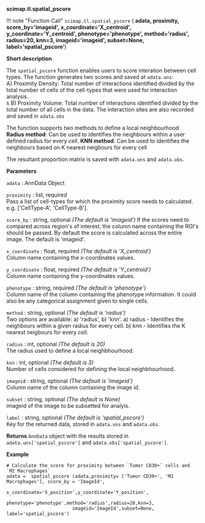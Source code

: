 **scimap.tl.spatial_pscore**

!!! note "Function Call"
    `scimap.tl.spatial_pscore` (
      **adata, 
      proximity, 
      score_by='imageid', 
      x_coordinate='X_centroid', 
      y_coordinate='Y_centroid', 
      phenotype='phenotype', 
      method='radius', 
      radius=20, knn=3, 
      imageid='imageid', 
      subset=None, 
      label='spatial_pscore'**)

**Short description**

The `spatial_pscore` function enables users to score interation between cell types.
The function generates two scores and saved at `adata.uns`: <br>
A) Proximity Density: Total number of interactions identified divided by the total number of 
cells of the cell-types that were used for interaction analysis. <br>s
B) Proximity Volume: Total number of interactions identified divided by the total number of all cells in the data.
The interaction sites are also recorded and saved in `adata.obs` <br>

The function supports two methods to define a local neighbourhood <br>
**Radius method**: Can be used to identifies the neighbours within a user defined radius for every cell.
**KNN method**: Can be used to identifies the neighbours based on K nearest neigbours for every cell

The resultant proportion matrix is saved with `adata.uns` and `adata.obs`.


**Parameters**

`adata` : AnnData Object  

`proximity` : list, required  
Pass a list of cell-types for which the proximity score needs to calculated. e.g. ['CellType-A', 'CellType-B'].
        
`score_by` : string, optional *(The default is 'imageid')* 
If the scores need to compared across region's of interest, the column name containing the ROI's 
should be passed. By default the score is calculated across the entire image. The default is 'imageid'.  

`x_coordinate` : float, required *(The default is 'X_centroid')*  
Column name containing the x-coordinates values.  

`y_coordinate` : float, required *(The default is 'Y_centroid')*  
Column name containing the y-coordinates values.

`phenotype` : string, required *(The default is 'phenotype')*  
Column name of the column containing the phenotype information. It could also be any categorical assignment given to single cells. 

`method` : string, optional *(The default is 'radius')*  
Two options are available: a) 'radius', b) 'knn'.
a) radius - Identifies the neighbours within a given radius for every cell.
b) knn - Identifies the K nearest neigbours for every cell.

`radius` : int, optional *(The default is 20)*  
The radius used to define a local neighbhourhood.

`knn` : int, optional *(The default is 3)*  
Number of cells considered for defining the local neighbhourhood.

`imageid` : string, optional *(The default is 'imageid')*  
Column name of the column containing the image id.

`subset` : string, optional *(The default is None)*  
imageid of the image to be subsetted for analyis. 

`label` : string, optional *(The default is 'spatial_pscore')*  
Key for the returned data, stored in `adata.uns` and `adata.obs`. 


**Returns**
`AnnData` object with the results stored in `adata.uns['spatial_pscore']` and `adata.obs['spatial_pscore']`.


**Example**

```
# Calculate the score for proximity between `Tumor CD30+` cells and `M2 Macrophages`
adata =  spatial_pscore (adata,proximity= ['Tumor CD30+', 'M2 Macrophages'], score_by = 'ImageId',
                        x_coordinate='X_position',y_coordinate='Y_position',
                        phenotype='phenotype',method='radius',radius=20,knn=3,
                        imageid='ImageId',subset=None, label='spatial_pscore')
```

